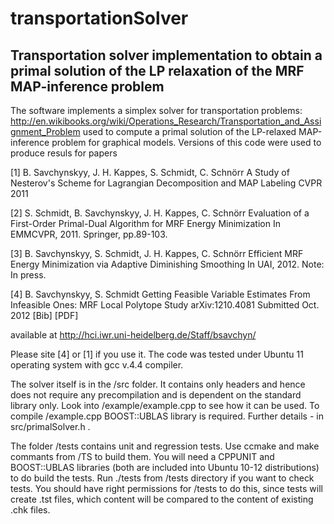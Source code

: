 transportationSolver
====================

Transportation solver implementation to obtain a primal solution of the LP relaxation of the MRF MAP-inference problem
-----------------------------------------------------------------------------------
The software implements a simplex solver for transportation problems: http://en.wikibooks.org/wiki/Operations_Research/Transportation_and_Assignment_Problem
used to compute a primal solution of the LP-relaxed MAP-inference problem for graphical models. Versions of this code were used to produce resuls for papers

[1] B. Savchynskyy, J. H. Kappes, S. Schmidt, C. Schnörr
A Study of Nesterov's Scheme for Lagrangian Decomposition and MAP Labeling
CVPR 2011 

[2] S. Schmidt, B. Savchynskyy, J. H. Kappes, C. Schnörr
Evaluation of a First-Order Primal-Dual Algorithm for MRF Energy Minimization
In EMMCVPR, 2011. Springer, pp.89-103. 

[3] B. Savchynskyy, S. Schmidt, J. H. Kappes, C. Schnörr
Efficient MRF Energy Minimization via Adaptive Diminishing Smoothing
In UAI, 2012. Note: In press. 

[4] B. Savchynskyy, S. Schmidt
Getting Feasible Variable Estimates From Infeasible Ones: MRF Local Polytope Study
arXiv:1210.4081 Submitted Oct. 2012 [Bib] [PDF]

available at http://hci.iwr.uni-heidelberg.de/Staff/bsavchyn/

Please site [4] or [1] if you use it. The code was tested under Ubuntu 11 operating system with gcc v.4.4 compiler.

The solver itself is in the /src folder. It contains only headers and hence does not require any precompilation and is dependent on the standard library only. Look into /example/example.cpp to see how it can be used. To compile /example.cpp BOOST::UBLAS library is required. Further details - in src/primalSolver.h .

The folder /tests contains unit and regression tests. Use ccmake and make commants from /TS to build them. You will need a CPPUNIT and BOOST::UBLAS libraries (both are included into Ubuntu 10-12 distributions) to do build the tests. Run ./tests from /tests directory if you want to check tests. You should have right permissions for /tests to do this, since tests will create .tst files, which content will be compared to the content of existing .chk files.

